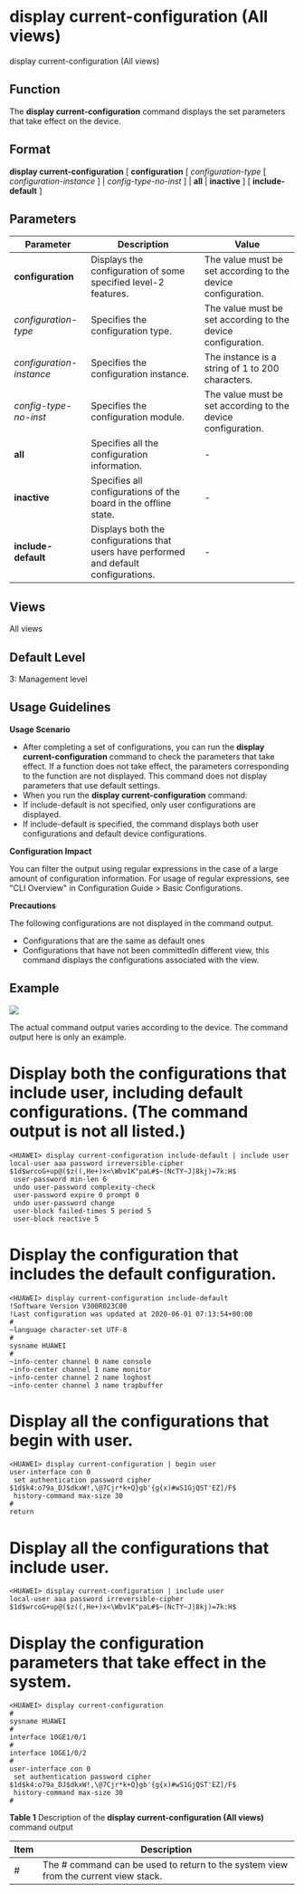 display current-configuration (All views)
=========================================

display current-configuration (All views)

Function
--------

The **display current-configuration** command displays the set parameters that take effect on the device.



Format
------

**display current-configuration** [ **configuration** [ *configuration-type* [ *configuration-instance* ] | *config-type-no-inst* ] | **all** | **inactive** ] [ **include-default** ]



Parameters
----------

| Parameter | Description | Value |
| --- | --- | --- |
| **configuration** | Displays the configuration of some specified level-2 features. | The value must be set according to the device configuration. |
| *configuration-type* | Specifies the configuration type. | The value must be set according to the device configuration. |
| *configuration-instance* | Specifies the configuration instance. | The instance is a string of 1 to 200 characters. |
| *config-type-no-inst* | Specifies the configuration module. | The value must be set according to the device configuration. |
| **all** | Specifies all the configuration information. | - |
| **inactive** | Specifies all configurations of the board in the offline state. | - |
| **include-default** | Displays both the configurations that users have performed and default configurations. | - |




Views
-----

All views



Default Level
-------------

3: Management level



Usage Guidelines
----------------

**Usage Scenario**

* After completing a set of configurations, you can run the **display current-configuration** command to check the parameters that take effect. If a function does not take effect, the parameters corresponding to the function are not displayed. This command does not display parameters that use default settings.
* When you run the **display current-configuration** command:
* If include-default is not specified, only user configurations are displayed.
* If include-default is specified, the command displays both user configurations and default device configurations.

**Configuration Impact**

You can filter the output using regular expressions in the case of a large amount of configuration information. For usage of regular expressions, see "CLI Overview" in Configuration Guide > Basic Configurations.

**Precautions**

The following configurations are not displayed in the command output.

* Configurations that are the same as default ones
* Configurations that have not been committedIn different view, this command displays the configurations associated with the view.



Example
-------

![](../public_sys-resources/note_3.0-en-us.png)
 

The actual command output varies according to the device. The command output here is only an example.



# Display both the configurations that include user, including default configurations. (The command output is not all listed.)
```
<HUAWEI> display current-configuration include-default | include user
local-user aaa password irreversible-cipher $1d$wrcoG+up@($z((,He+)x<\Wbv1K"paL#$~(NcTY~J|8kj)=7k:H$          
 user-password min-len 6   
 undo user-password complexity-check  
 user-password expire 0 prompt 0  
 undo user-password change   
 user-block failed-times 5 period 5
 user-block reactive 5

```

# Display the configuration that includes the default configuration.
```
<HUAWEI> display current-configuration include-default
!Software Version V300R023C00
!Last configuration was updated at 2020-06-01 07:13:54+00:00
#
~language character-set UTF-8
#
sysname HUAWEI
#
~info-center channel 0 name console
~info-center channel 1 name monitor
~info-center channel 2 name loghost
~info-center channel 3 name trapbuffer

```

# Display all the configurations that begin with user.
```
<HUAWEI> display current-configuration | begin user
user-interface con 0
 set authentication password cipher $1d$k4:o79a_DJ$dkxW!,\@7Cjr*k+Q}gb'{g{x)#wS1GjQST'EZ]/F$
 history-command max-size 30
#
return

```

# Display all the configurations that include user.
```
<HUAWEI> display current-configuration | include user
local-user aaa password irreversible-cipher $1d$wrcoG+up@($z((,He+)x<\Wbv1K"paL#$~(NcTY~J|8kj)=7k:H$

```

# Display the configuration parameters that take effect in the system.
```
<HUAWEI> display current-configuration
#
sysname HUAWEI
#
interface 10GE1/0/1
#
interface 10GE1/0/2
#
user-interface con 0
 set authentication password cipher $1d$k4:o79a_DJ$dkxW!,\@7Cjr*k+Q}gb'{g{x)#wS1GjQST'EZ]/F$
 history-command max-size 30
#

```


**Table 1** Description of the
**display current-configuration (All views)** command output

| Item | Description |
| --- | --- |
| # | The # command can be used to return to the system view from the current view stack. |